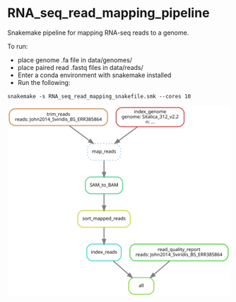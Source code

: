 # RNA_seq_read_mapping_pipeline

Snakemake pipeline for mapping RNA-seq reads to a genome.

To run:
- place genome .fa file in data/genomes/
- place paired read .fastq files in data/reads/
- Enter a conda environment with snakemake installed
- Run the following:
```
snakemake -s RNA_seq_read_mapping_snakefile.smk --cores 10
```

![plot](pipeline.svg)

